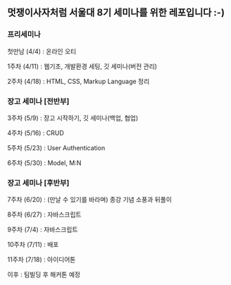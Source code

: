## 멋쟁이사자처럼 서울대 8기 세미나를 위한 레포입니다 :-)

### 프리세미나

첫만남 (4/4) : 온라인 오티

1주차 (4/11) : 웹기초, 개발환경 세팅, 깃 세미나(버전 관리)

2주차 (4/18) : HTML, CSS, Markup Language 정리

### 장고 세미나 [전반부]

3주차 (5/9) : 장고 시작하기, 깃 세미나(백업, 협업)

4주차 (5/16) : CRUD

5주차 (5/23) : User Authentication

6주차 (5/30) : Model, M:N

### 장고 세미나 [후반부]

7주차 (6/20) : (만날 수 있기를 바라며) 종강 기념 소풍과 뒤풀이

8주차 (6/27) : 자바스크립트

9주차 (7/4) : 자바스크립트

10주차 (7/11) : 배포

11주차 (7/18) : 아이디어톤

이후 : 팀빌딩 후 해커톤 예정
